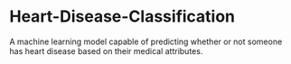 # Heart-Disease-Classification
A machine learning model capable of predicting whether or not someone has heart disease based on their medical attributes.
